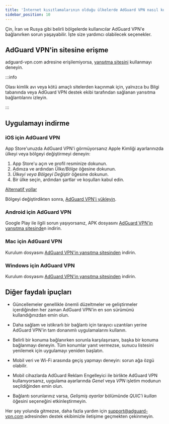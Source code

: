 ```yaml
---
title: 'İnternet kısıtlamalarının olduğu ülkelerde AdGuard VPN nasıl kullanılır'
sidebar_position: 10
---
```


Çin, İran ve Rusya gibi belirli bölgelerde kullanıcılar AdGuard VPN'e bağlanırken sorun yaşayabilir. İşte size yardımcı olabilecek seçenekler.

## AdGuard VPN'in sitesine erişme

adguard-vpn.com adresine erişilemiyorsa, [yansıtma sitesini](https://adguardvpn-help.com/) kullanmayı deneyin.

:::info

Olası kimlik avı veya kötü amaçlı sitelerden kaçınmak için, yalnızca bu Bilgi tabanında veya AdGuard VPN destek ekibi tarafından sağlanan yansıtma bağlantılarını izleyin.

:::

## Uygulamayı indirme

### iOS için AdGuard VPN

App Store'unuzda AdGuard VPN'i görmüyorsanız Apple Kimliği ayarlarınızda ülkeyi veya bölgeyi değiştirmeyi deneyin:

1. App Store'u açın ve profil resminize dokunun.
1. Adınıza ve ardından *Ülke/Bölge* öğesine dokunun.
1. *Ülkeyi veya Bölgeyi Değiştir* öğesine dokunun.
1. Bir ülke seçin, ardından şartlar ve koşulları kabul edin.

[Alternatif yollar](https://support.apple.com/en-us/HT201389)

Bölgeyi değiştirdikten sonra, [AdGuard VPN'i yükleyin](https://apps.apple.com/us/app/adguard-vpn-unlimited-fast/id1525373602).

### Android için AdGuard VPN

Google Play ile ilgili sorun yaşıyorsanız, APK dosyasını [AdGuard VPN'in yansıtma sitesinde](https://adguardvpn-help.com/android/overview.html)n indirin.

### Mac için AdGuard VPN

Kurulum dosyasını [AdGuard VPN'in yansıtma sitesinden](https://adguardvpn-help.com/windows/overview.html) indirin.

### Windows için AdGuard VPN

Kurulum dosyasını [AdGuard VPN'in yansıtma sitesinden](https://adguardvpn-help.com/mac/overview.html) indirin.

## Diğer faydalı ipuçları

- Güncellemeler genellikle önemli düzeltmeler ve geliştirmeler içerdiğinden her zaman AdGuard VPN'in en son sürümünü kullandığınızdan emin olun.

- Daha sağlam ve istikrarlı bir bağlantı için tarayıcı uzantıları yerine AdGuard VPN'in tam donanımlı uygulamalarını kullanın.

- Belirli bir konuma bağlanırken sorunla karşılaşırsanı, başka bir konuma bağlanmayı deneyin. Tüm konumlar yanıt vermezse, sunucu listesini yenilemek için uygulamayı yeniden başlatın.

- Mobil veri ve Wi-Fi arasında geçiş yapmayı deneyin: sorun ağa özgü olabilir.

- Mobil cihazlarda AdGuard Reklam Engelleyici ile birlikte AdGuard VPN kullanıyorsanız, uygulama ayarlarında *Genel* veya *VPN* işletim modunun seçildiğinden emin olun.

- Bağlantı sorunlarınız varsa, *Gelişmiş ayarlar* bölümünde *QUIC'i kullan* öğesini seçeneğini etkinleştirmeyin.

Her şey yolunda gitmezse, daha fazla yardım için support@adguard-vpn.com adresinden destek ekibimizle iletişime geçmekten çekinmeyin.
